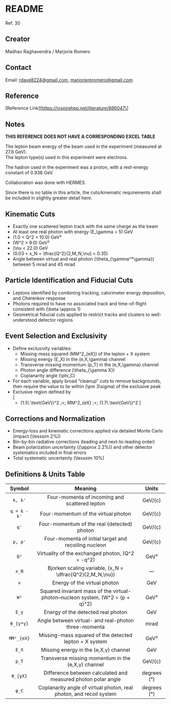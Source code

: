 # README

Ref. 30 

## Creator

Madhav Raghavendra / Marjorie Romero

## Contact

Email: [rdave8224@gmail.com](rdave8224@gmail.com), [marjoriemromero@gmail.com](marjoriemromero@gmail.com)

## Reference

\[Reference Link\]\[https://inspirehep.net/literature/866047\]

## Notes

**THIS REFERENCE DOES NOT HAVE A CORRESPONDING EXCEL TABLE**

The lepton beam energy of the beam used in the experiment (measured at 27.6 GeV).  
The lepton type(s) used in this experiment were electrons.

The hadron used in the experiment was a proton, with a rest-energy constant of 0.938 GeV.

Collaboration was done with HERMES.

Since there is no table in this article, the cuts/kinematic requirements shall be included in slightly greater detail here.

## Kinematic Cuts
- Exactly one scattered lepton track with the same charge as the beam  
- At least one real photon with energy \(E_\gamma > 5\) GeV  
- \(1.0 < Q^2 < 10.0\) GeV²  
- \(W^2 > 9.0\) GeV²  
- \(\nu < 22.0\) GeV  
- \(0.03 < x_N = \tfrac{Q^2}{2\,M_N\,\nu} < 0.35\)  
- Angle between virtual and real photon \(\theta_{\gamma^*\gamma}\) between 5 mrad and 45 mrad  

## Particle Identification and Fiducial Cuts
- Leptons identified by combining tracking, calorimeter energy deposition, and Cherenkov response  
- Photons required to have no associated track and time-of-flight consistent with \(\beta \approx 1\)  
- Geometrical fiducial cuts applied to restrict tracks and clusters to well-understood detector regions  

## Event Selection and Exclusivity
- Define exclusivity variables:
  - Missing-mass squared \(MM^2_{eX}\) of the lepton + X system  
  - Missing energy \(E_X\) in the \(e\,X\,\gamma\) channel  
  - Transverse missing momentum \(p_T\) in the \(e\,X\,\gamma\) channel  
  - Photon angle difference \(\theta_{\gamma X}\)  
  - Coplanarity angle \(\phi_C\)  
- For each variable, apply broad “cleanup” cuts to remove backgrounds, then require the value to lie within \(\pm 3\sigma\) of the exclusive peak  
- Exclusive region defined by  
  \[
    - (1.5\ \text{GeV})^2 \;<\; MM^2_{eX} \;<\; (1.7\ \text{GeV})^2
  \]  

## Corrections and Normalization
- Energy-loss and kinematic corrections applied via detailed Monte Carlo (impact \(\lesssim 2\%\))  
- Bin-by-bin radiative corrections (leading and next-to-leading order)  
- Beam polarization uncertainty (\(\approx 2.2\%\)) and other detector systematics included in final errors  
- Total systematic uncertainty \(\lesssim 10\%\)    

## Definitions & Units Table

| Symbol             | Meaning                                                                             | Units             |
|:------------------:|:-----------------------------------------------------------------------------------:|:-----------------:|
| `k, k'`            | Four-momenta of incoming and scattered lepton                                       | GeV/\(c\)         |
| `q = k - k'`       | Four-momentum of the virtual photon                                                 | GeV/\(c\)         |
| `q'`               | Four-momentum of the real (detected) photon                                         | GeV/\(c\)         |
| `p, p'`            | Four-momenta of initial target and recoiling nucleon                                | GeV/\(c\)         |
| `Q²`               | Virtuality of the exchanged photon, \(Q^2 = -q^2\)                                  | GeV²              |
| `x_N`              | Bjorken scaling variable, \(x_N = \dfrac{Q^2}{2\,M_N\,\nu}\)                        | —                 |
| `ν`                | Energy of the virtual photon                                                        | GeV               |
| `W²`               | Squared invariant mass of the virtual-photon–nucleon system, \(W^2 = (p + q)^2\)    | GeV²              |
| `E_γ`              | Energy of the detected real photon                                                  | GeV               |
| `θ_{γ*γ}`          | Angle between virtual- and real-photon three-momenta                                | mrad              |
| `MM²_{eX}`         | Missing-mass squared of the detected lepton + X system                              | GeV²              |
| `E_X`              | Missing energy in the \(e\,X\,γ\) channel                                           | GeV               |
| `p_T`              | Transverse missing momentum in the \(e\,X\,γ\) channel                              | GeV/\(c\)         |
| `θ_{γX}`           | Difference between calculated and measured photon polar angle                       | degrees (°)       |
| `φ_C`              | Coplanarity angle of virtual photon, real photon, and recoil system                 | degrees (°)       |











